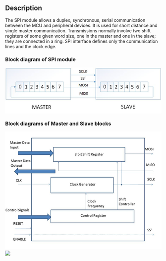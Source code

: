 ## Description
The SPI module allows a duplex, synchronous, serial communication between the MCU and peripheral
devices. It is used for short distance and single master communication. Transmissions normally involve two shift registers of some given word size, one in the master and one in
the slave; they are connected in a ring. SPI interface defines only the communication lines and the clock edge.

### Block diagram of SPI module
<img src="https://raw.githubusercontent.com/akshayapurohit23/Serial-Peripheral-Interface/master/assets/Images/SPI_Block_Diagram.jpg" align="middle" >


### Block diagrams of Master and Slave blocks
<img src="https://raw.githubusercontent.com/akshayapurohit23/Serial-Peripheral-Interface/master/assets/Images/MasterModule.jpg" align="middle" >

<img src="https://raw.githubusercontent.com/akshayapurohit23/Serial-Peripheral-Interface/master/assets/Images/SlaveModule.jpg" align="middle" >
